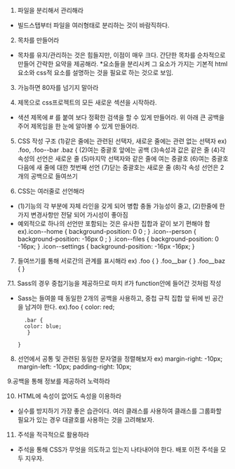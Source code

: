 1. 파일을 분리해서 관리해라
- 빌드스탭부터 파일을 여러형태로 분리하는 것이 바람직하다.

2. 목차를 만들어라
- 목차를 유지/관리하는 것은 힘들지만, 이점이 매우 크다. 간단한 목차를 순차적으로 만들어 간략한 요약을 제공해라. 
*요소들을 분리시켜 그 요소가 가지는 기본적 html요소와 css적 요소를 설명하는 것을 필요로 하는 것으로 보임.

3. 가능하면 80자를 넘기지 말아라

4. 제목으로 css프로젝트의 모든 새로운 섹션을 시작하라.
- 색션 제목에 # 를 붙여 보다 정확한 검색을 할 수 있게 만들어라. 위 아래 큰 공백을 주어 제목임을 한 눈에 알아볼 수 있게 만들어라.

5. CSS 작성 구조
  (1)같은 줄에는 관련된 선택자, 새로운 줄에는 관련 없는 선택자
     ex) .foo, .foo--bar
         .baz {
  (2)여는 중괄호 앞에는 공백
  (3)속성과 값은 같은 줄
  (4)각 속성의 선언은 새로운 줄
  (5)마지막 선택자와 같은 줄에 여는 중괄호
  (6)여는 중괄호 다음에 새 줄에 대한 첫번째 선언
  (7)닫는 중괄호는 새로운 줄
  (8)각 속성 선언은 2개의 공백으로 들여쓰기

6. CSS는 여러줄로 선언해라
- (1)기능의 각 부분에 자체 라인을 갖게 되어 병합 충돌 가능성이 줄고, (2)한줄에 한가지 변경사항만 전달 되어 가시성이 좋아짐
- 예외적으로 하나의 선언만 포함되는 것은 유사한 집합과 같이 보기 편해야 함 
  ex).icon--home     { background-position:   0     0  ; }
     .icon--person   { background-position: -16px   0  ; }
     .icon--files    { background-position:   0   -16px; }
     .icon--settings { background-position: -16px -16px; }

7. 들여쓰기를 통해 서로간의 관계를 표시해라
  ex) .foo { }
        .foo__bar { }
          .foo__baz { }

7.1. Sass의 경우 중첩기능을 제공하므로 마치 if가 function안에 들어간 것처럼 작성
- Sass는 들여쓸 때 동일한 2개의 공백을 사용하고, 중첩 규칙 집합 앞 뒤에 빈 공간을 남겨야 한다.
  ex).foo {
      color: red;

        .bar {
        color: blue;
         }

      }
      
8. 선언에서 공통 및 관련된 동일한 문자열을 정렬해보자
  ex) margin-right: -10px;
      margin-left:  -10px;
      padding-right: 10px;
      
9.공백을 통해 정보를 제공하려 노력하라      

10. HTML에 속성이 없어도 속성을 이용하라
- 실수를 방지하기 가장 좋은 습관이다. 여러 클래스를 사용하여 클래스를 그룹화할 필요가 있는 경우 대괄호를 사용하는 것을 고려해보자.

11. 주석을 적극적으로 활용하라
- 주석을 통해 CSS가 무엇을 의도하고 있는지 나타내어야 한다. 배포 이전 주석을 모두 지우자.
